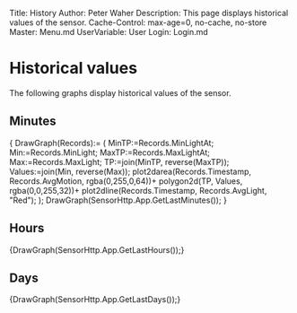 ﻿Title: History
Author: Peter Waher
Description: This page displays historical values of the sensor.
Cache-Control: max-age=0, no-cache, no-store
Master: Menu.md
UserVariable: User
Login: Login.md

Historical values
============================

The following graphs display historical values of the sensor.

Minutes
-------------

{
DrawGraph(Records):=
(
	MinTP:=Records.MinLightAt;
	Min:=Records.MinLight;
	MaxTP:=Records.MaxLightAt;
	Max:=Records.MaxLight;
	TP:=join(MinTP, reverse(MaxTP));
	Values:=join(Min, reverse(Max));
	plot2darea(Records.Timestamp, Records.AvgMotion, rgba(0,255,0,64))+
		polygon2d(TP, Values, rgba(0,0,255,32))+
		plot2dline(Records.Timestamp, Records.AvgLight, "Red");
);
DrawGraph(SensorHttp.App.GetLastMinutes());
}


Hours
-------------

{DrawGraph(SensorHttp.App.GetLastHours());}


Days
-------------

{DrawGraph(SensorHttp.App.GetLastDays());}
